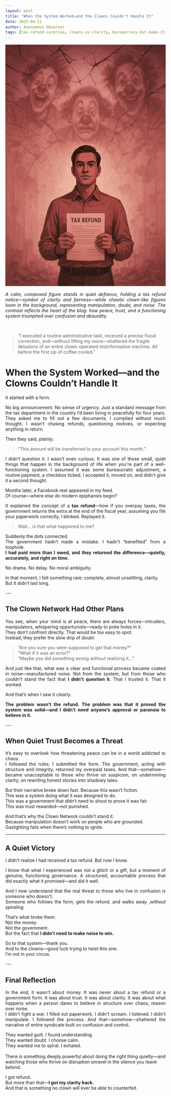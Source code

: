 ```yaml
---
layout: post
title: "When the System Worked—and the Clowns Couldn’t Handle It"
date: 2025-04-11
author: Anonymous Observer
tags: [tax-refund-surprise, clowns-vs-clarity, bureaucracy-but-make-it-work, accidental-tax-wisdom, form-filled-funds-returned, calm-vs-chaos, quiet-people-win, system-shocked-me, facebook-reel-realization, refund-and-roast]
---
```


![Tax refund visualization](/images/3987BB44-D5FF-4197-844A-3ADAA9E4651F.png)
<p align="justify">
<em>A calm, composed figure stands in quiet defiance, holding a tax refund notice—symbol of clarity and fairness—while chaotic clown-like figures loom in the background, representing manipulation, doubt, and noise. The contrast reflects the heart of the blog: how peace, trust, and a functioning system triumphed over confusion and absurdity.</em>
</p> <br>

> “I executed a routine administrative task, received a precise fiscal correction, and—without lifting my voice—shattered the fragile delusions of an entire clown-operated misinformation machine. All before the first sip of coffee cooled.”



# When the System Worked—and the Clowns Couldn’t Handle It

<p align="justify">
It started with a form.
</p>

<p align="justify">
No big announcement. No sense of urgency. Just a standard message from the tax department in the country I’d been living in peacefully for four years. They asked me to fill out a few documents. I complied without much thought. I wasn’t chasing refunds, questioning motives, or expecting anything in return.
</p>


Then they said, plainly: <br>
> “This amount will be transferred to your account this month.”


<p align="justify">
I didn’t question it. I wasn’t even curious. It was one of those small, quiet things that happen in the background of life when you're part of a well-functioning system. I assumed it was some bureaucratic adjustment, a routine payment, a checkbox ticked. I accepted it, moved on, and didn’t give it a second thought.
</p>

<p align="justify">
Months later, a Facebook reel appeared in my feed.  <br>
Of course—where else do modern epiphanies begin?
</p>

<p align="justify">
It explained the concept of a <strong>tax refund</strong>—how if you overpay taxes, the government returns the extra at the end of the fiscal year, assuming you file your paperwork correctly. I blinked. Replayed it.  <br>
</p>

> Wait… is that what happened to me?

<p align="justify">
Suddenly the dots connected.  <br>
The government hadn’t made a mistake. I hadn’t “benefited” from a loophole.  <br>
<strong>I had paid more than I owed, and they returned the difference—quietly, accurately, and right on time.</strong>
</p>

<p align="justify">
No drama. No delay. No moral ambiguity.
</p>

<p align="justify">
In that moment, I felt something rare: complete, almost unsettling, clarity.  <br>
But it didn’t last long.
</p>
---

## The Clown Network Had Other Plans

<p align="justify">
You see, when your mind is at peace, there are always forces—intruders, manipulators, whispering opportunists—ready to poke holes in it.  <br>
They don’t confront directly. That would be too easy to spot.  <br>
Instead, they prefer the slow drip of doubt:  <br>
</p>

> “Are you sure you were supposed to get that money?”  
> “What if it was an error?”  
> “Maybe you did something wrong without realizing it…”


<p align="justify">
And just like that, what was a clear and functional process became coated in noise—manufactured noise. Not from the system, but from those who couldn’t stand the fact that <strong>I didn’t question it</strong>. That I trusted it. That it worked.
</p>

<p align="justify">
And that’s when I saw it clearly.
</p>

<p align="justify">
<strong>The problem wasn’t the refund. The problem was that it proved the system was solid—and I didn’t need anyone’s approval or paranoia to believe in it.</strong>
</p>
---

## When Quiet Trust Becomes a Threat

<p align="justify">
It’s easy to overlook how threatening peace can be in a world addicted to chaos.  <br>
I followed the rules. I submitted the form. The government, acting with structure and integrity, returned my overpaid taxes. And that—somehow—became unacceptable to those who thrive on suspicion, on undermining clarity, on rewriting honest stories into shadowy tales.
</p>

<p align="justify">
But their narrative broke down fast. Because this wasn’t fiction.  <br>
This was a system doing what it was designed to do.  <br>
This was a government that didn’t need to shout to prove it was fair.  <br>
This was trust rewarded—not punished.
</p>

<p align="justify">
And that’s why the Clown Network couldn’t stand it.  <br>
Because manipulation doesn’t work on people who are grounded.  <br>
Gaslighting fails when there’s nothing to ignite. 
</p>

---

## A Quiet Victory

<p align="justify">
I didn’t realize I had received a tax refund. But now I know.
</p>

<p align="justify">
I know that what I experienced was not a glitch or a gift, but a moment of genuine, functioning governance. A structured, accountable process that did exactly what it promised—and did it well.
</p>

<p align="justify">
And I now understand that the real threat to those who live in confusion is someone who doesn’t.  <br>
Someone who follows the form, gets the refund, and walks away ,<em>without spiraling</em>.
</p>

<p align="justify">
That’s what broke them.  <br>
Not the money.  <br>
Not the government. <br> 
But the fact that <strong>I didn’t need to make noise to win.</strong>
</p>

<p align="justify">
So to that system—thank you.  <br>
And to the clowns—good luck trying to twist this one.  <br>
I’m not in your circus.
</p>
---

## Final Reflection

<p align="justify">
In the end, it wasn't about money. It was never about a tax refund or a government form. It was about trust. It was about clarity. It was about what happens when a person dares to believe in structure over chaos, reason over noise. <br>
I didn't fight a war. I filled out paperwork. I didn't scream. I listened. I didn't manipulate. I followed the process. And that—somehow—shattered the narrative of entire syndicate built on confusion and control. <br>

They wanted guilt. I found understanding. <br>
They wanted doubt. I choose calm. <br>
They wanted me to spiral. I exhaled. <br>
<br>
There is something deeply powerful about doing the right thing quietly—and watching those who thrive on disruption unravel in the silence you leave behind.<br>

I got refund. <br>
But more than that—<strong>I got my clarity back.</strong> <br>
And that is something no clown will ever be able to counterfeit.

</p>




